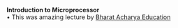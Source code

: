 **Introduction to Microprocessor**       
• This was amazing lecture by [Bharat Acharya Education](https://www.youtube.com/watch?v=Xl2nWDcy0To&t=65s)     

